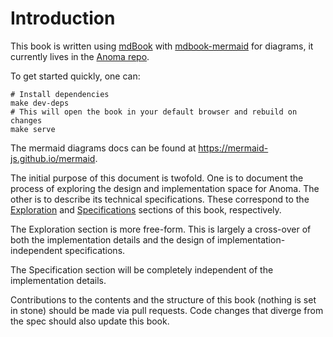 # Introduction

This book is written using [mdBook](https://rust-lang.github.io/mdBook/) with [mdbook-mermaid](https://github.com/badboy/mdbook-mermaid) for diagrams, it currently lives in the [Anoma repo](https://github.com/anoma/anoma).

To get started quickly, one can:

```shell
# Install dependencies
make dev-deps
# This will open the book in your default browser and rebuild on changes
make serve
```

The mermaid diagrams docs can be found at <https://mermaid-js.github.io/mermaid>.

The initial purpose of this document is twofold. One is to document the process of exploring the design and implementation space for Anoma. The other is to describe its technical specifications. These correspond to the [Exploration](./explore) and [Specifications](./specs) sections of this book, respectively.

The Exploration section is more free-form. This is largely a cross-over of both the implementation details and the design of implementation-independent specifications.

The Specification section will be completely independent of the implementation details.

Contributions to the contents and the structure of this book (nothing is set in stone) should be made via pull requests. Code changes that diverge from the spec should also update this book.
